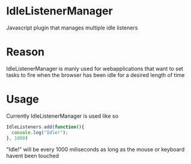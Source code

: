 # IdleListenerManager
Javascript plugin that manages multiple idle listeners

# Reason
IdleListenerManager is manly used for webapplications that want to set tasks to fire when the browser has been idle for a desired length of time

# Usage

Currently IdleListenerManager is used like so
```javascript
IdleListeners.add(function(){
  console.log("Idle!");
}, 1000)
````

"Idle!" will be every 1000 miliseconds as long as the mouse or keyboard havent been touched

